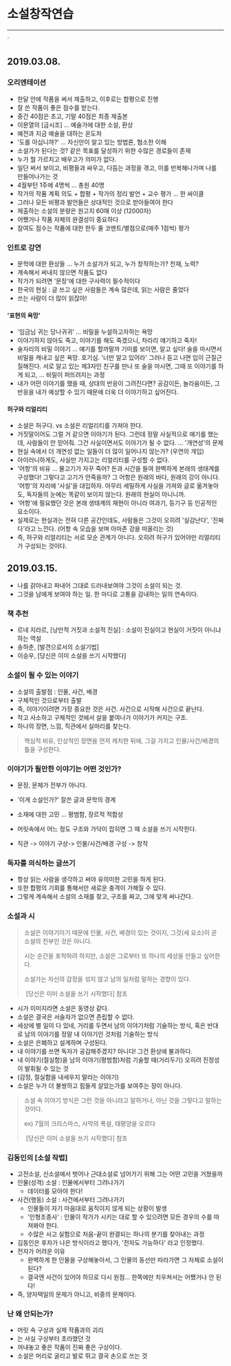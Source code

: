 # 소설창작연습

------

`

## 2019.03.08.

### 오리엔테이션

- 한달 안에 작품을 써서 제출하고, 이후로는 합평으로 진행
- 잘 쓴 작품이 좋은 점수를 받는다.
- 중간 40점은 초고, 기말 40점은 최종 제출본
- 이문열의 [금시조] ... 예술가에 대한 소설, 환상
- 예전과 지금 예술을 대하는 온도차
- '도를 아십니까?' ... 자신만이 알고 있는 방법론, 협소한 이해
- 소설가가 된다는 것? 같은 목표를 달성하기 위한 수많은 경로들이 존재
- 누가 뭘 가르치고 배우고가 의미가 없다.
- 일단 써서 보이고, 비평들과 싸우고, 다듬는 과정을 겪고, 이를 반복해나가며 나를 만들어나가는 것
- 4월부턴 1주에 4명씩 ... 총원 40명
- 작가의 작품 계획 의도 + 합평 + 작가의 정리 발언 + 교수 평가 ... 한 싸이클
- 그러나 모든 비평과 발언들은 상대적인 것으로 받아들여야 한다
- 제출하는 소설의 분량은 원고지 60매 이상 (12000자)
- 어쨌거나 작품 자체의 완결성이 중요하다
- 참여도 점수는 작품에 대한 한두 줄 코멘트/별점으로(매주 1점씩) 평가



### 인트로 강연

- 문학에 대한 환상들 ... 누가 소설가가 되고, 누가 창작하는가? 천재, 노력?
- 계속해서 써내지 않으면 작품도 없다
- 작가가 되려면 '문장'에 대한 구사력이 필수적이다
- 한국의 현실 : 글 쓰고 싶은 사람들은 계속 많은데, 읽는 사람은 줄었다
- 쓰는 사람이 더 많이 읽잖아!



#### '표현의 욕망'

- '임금님 귀는 당나귀귀'  ... 비밀을 누설하고자하는 욕망
- 이야기하지 않아도 죽고, 이야기를 해도 죽겠으니, 차라리 얘기하고 죽자!
- 술자리의 비밀 이야기 ... 얘기를 할까말까 기미를 보이면, 알고 싶다! 술을 마시면서 비밀을 캐내고 싶은 욕망. 호기심. '너만 알고 있어라' 그러나 듣고 나면 입이 근질근질해진다. 서로 알고 있는 제3자인 친구를 만나 또 술을 마시면, 그때 또 이야기를 하게 되고, ... 비밀이 퍼뜨려지는 과정
- 내가 어떤 이야기를 했을 때, 상대의 반응이 그려진다면? 공감이든, 놀라움이든, 그 반응을 내가 예상할 수 있기 때문에 더욱 더 이야기하고 싶어진다.



#### 허구와 리얼리티

- 소설은 허구다. vs 소설은 리얼리티를 가져야 한다.
- 거짓말이어도 그럴 거 같으면 이야기가 된다. 그런데 정말 사실적으로 얘기를 했는데, 사람들이 안 믿어줘. 그건 사실이면서도 이야기가 될 수 없다. ... '개연성'의 문제
- 현실 속에서 더 개연성 없는 일들이 더 많이 일어나지 않는가? (우연의 개입)
- 아이러니하게도, 사실만 가지고는 리얼리티를 구성할 수 없다.
- '어항'의 비유 ... 물고기가 자꾸 죽어? 돈과 시간을 들여 완벽하게 본래의 생태계를 구성했다! 그렇다고 고기가 안죽을까? 그 어항은 원래의 바다, 원래의 강이 아니다. '어항'의 자리에 '사실'을 대입하자. 아무리 세밀하게 사실을 가져와 글로 옮겨놓아도, 독자들의 눈에는 똑같이 보이지 않는다. 원래의 현실이 아니니까.
- '어항'에 필요했던 것은 본래 생태계의 재현이 아니라 여과기, 등기구 등 인공적인 요소이다.
- 실제로는 현실과는 전혀 다른 공간인데도, 사람들은 그것이 오히려 '실감난다', '진짜다'라고 느낀다. (어항 속 모습을 보며 아마존 강을 떠올리는 것)
- 즉, 허구와 리얼리티는 서로 모순 관계가 아니다. 오히려 허구가 있어야만 리얼리티가 구성되는 것이다.



##  2019.03.15.

- 나를 갉아내고 파내어 그대로 드러내보여야 그것이 소설이 되는 것.
- 그것을 남에게 보여야 하는 일. 한 마디로 고통을 감내하는 일의 연속이다.



### 책 추천

- 르네 지라르, [낭만적 거짓과 소설적 진실] : 소설이 진실이고 현실이 거짓이 아니냐 하는 역설
- 송하춘, [발견으로서의 소설기법]
- 이승우, [당신은 이미 소설을 쓰기 시작했다]



### 소설이 될 수 있는 이야기

- 소설의 출발점 : 인물, 사건, 배경
- 구체적인 것으로부터 출발
- 즉, 이야기이려면 가장 중요한 것은 사건. 사건으로 시작해 사건으로 끝난다.
- 작고 사소하고 구체적인 것에서 살을 붙여나가 이야기가 커지는 구조.
- 하나의 장면, 느낌, 직관에서 실마리를 찾는다.

> 핵심적 비유, 인상적인 장면을 먼저 캐치한 뒤에, 그걸 가지고 인물/사건/배경의 틀을 구성한다.



### 이야기가 될만한 이야기는 어떤 것인가?

- 문장, 문체가 전부가 아니다.

- '이게 소설인가?' 잘쓴 글과 문학의 경계

- 소재에 대한 고민 ... 평범함, 장르적 적합성

- 머릿속에서 어느 정도 구조와 가닥이 잡히면 그 때 소설을 쓰기 시작한다.

- 직관 -> 이야기 구상-> 인물/사건/배경 구성 -> 창작

  

### 독자를 의식하는 글쓰기

- 항상 읽는 사람을 생각하고 써야 유의미한 고민을 하게 된다.
- 또한 합평의 기회를 통해서만 새로운 충격이 가해질 수 있다.
- 그렇게 계속해서 소설의 소재를 찾고, 구조를 짜고, 그에 맞게 써나간다.



### 소설과 시

> 소설은 이야기이기 때문에 인물, 사건, 배경이 있는 것이지, 그것(세 요소)이 곧 소설의 전부인 것은 아니다.
>
> 시는 순간을 포착하려 하지만, 소설은 그로부터 또 하나의 세상을 만들고 싶어한다.
>
> 소설가는 자신의 감정을 섞지 않고 남의 일처럼 말하는 경향이 있다.
>
> ​													[당신은 이미 소설을 쓰기 시작했다] 참조

- 시가 이미지라면 소설은 동영상 같다.
- 소설은 결국은 서술자가 없으면 존립할 수 없다.
- 세상에 별 일이 다 있네, 거리를 두면서 남의 이야기처럼 기술하는 방식, 혹은 반대로 남의 이야기를 정말 내 이야기인 것처럼 기술하는 방식
- 소설은 은폐하고 설계하며 구성된다.
- 내 이야기를 쓰면 독자가 공감해주겠지? 아니다! 그건 환상에 불과하다.
- 내 이야기(절실함)을 남의 이야기(평범함)처럼 기술할 때(거리두기) 오히려 진정성이 발휘될 수 있는 것
- (감정, 절실함을 내세우지 말라는 이야기)
- 소설은 누가 더 불쌍하고 힘들게 살았는가를 보여주는 장이 아니다.

> 소설 속 이야기 방식은 그런 것을 아니라고 말하거나, 아닌 것을 그렇다고 말하는 것이다.
>
> ex) 7월의 크리스마스, 사막의 폭설, 태평양을 오르다
>
> ​													[당신은 이미 소설을 쓰기 시작했다] 참조



### 김동인의 [소설 작법]

- 고전소설, 신소설에서 벗어나 근대소설로 넘어가기 위해 그는 어떤 고민을 거쳤을까
- 인물(성격) 소설 : 인물에서부터 그려나가기
  - 데이터를 모아야 한다!
- 사건(행동) 소설 : 사건에서부터 그려나가기
  - 인물들이 자기 마음대로 움직이지 않게 되는 상황이 발생
  - '인형조종사' : 인물이 작가가 시키는 대로 할 수 있으려면 모든 경우의 수를 따져봐야 한다.
  - 수많은 사고 실험으로 처음-끝이 완결되는 하나의 분기를 찾아내는 과정
- 김동인은 후자가 나은 방식이라고 했다가, '전자도 가능하다' 라고 인정했다.
- 전자가 어려운 이유
  - 완벽하게 한 인물을 구상해놓아서, 그 인물의 동선만 따라가면 그 자체로 소설이 된다?
  - 결국엔 사건이 있어야 하므로 다시 원점... 한쪽에만 치우쳐서는 어쨌거나 안 된다!
- 즉, 양자택일의 문제가 아니고, 비중의 문제이다.



### 난 왜 안되는가?

- 머릿 속 구상과 실제 작품과의 괴리
- 는 사실 구상부터 초라했던 것
- 꺼내놓고 좋은 작품이 진짜 좋은 구상이다.
- 소설은 머리로 굴리고 발로 뛰고 결국 손으로 쓰는 것

